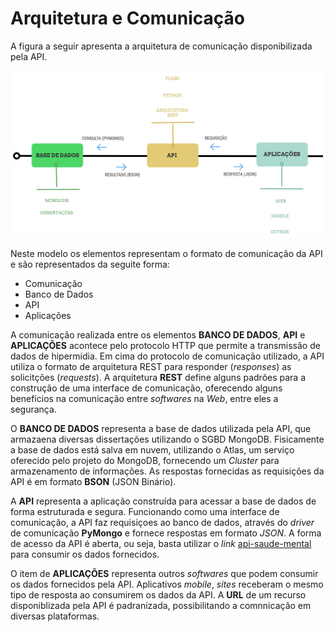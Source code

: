 # Arquitetura e Comunicação

A figura a seguir apresenta a arquitetura de comunicação disponibilizada pela API. 

![](graphics/arquitetura.png)

Neste modelo os elementos representam o formato de comunicação da API e são representados da seguite forma:

* Comunicação
* Banco de Dados
* API
* Aplicações

A comunicação realizada entre os elementos **BANCO DE DADOS**, **API** e **APLICAÇÕES** acontece pelo protocolo HTTP que permite a transmissão de dados de hipermídia. Em cima do protocolo de comunicação utilizado, a API utiliza o formato de arquitetura REST para  responder (*responses*) as solicitções (*requests*). A arquitetura **REST** define alguns padrões para a construção de uma interface de comunicação, oferecendo alguns benefícios na comunicação entre *softwares* na *Web*, entre eles a segurança.

O **BANCO DE DADOS** representa a base de dados utilizada pela API, que armazaena diversas dissertações utilizando o SGBD MongoDB. Fisicamente a base de dados está salva em nuvem, utilizando o Atlas, um serviço oferecido pelo projeto do MongoDB, fornecendo um *Cluster* para armazenamento de informações. As respostas fornecidas as requisições da API é em formato **BSON** (JSON Binário).

A **API** representa a aplicação construída para acessar a base de dados de forma estruturada e segura. Funcionando como uma interface de comunicação, a API faz requisiçoes ao banco de dados, através do *driver* de comunicação **PyMongo** e fornece respostas em formato *JSON*. A forma de acesso da API é aberta, ou seja, basta utilizar o *link* [api-saude-mental](https://api-saude-mental.herokuapp.com) para consumir os dados fornecidos.

O item de **APLICAÇÕES** representa outros *softwares* que podem consumir os dados fornecidos pela API. Aplicativos *mobile*, *sites* receberam o mesmo tipo de resposta ao consumirem os dados da API. A  **URL** de um recurso disponiblizada pela API é padranizada, possibilitando a comnnicação em diversas plataformas.
